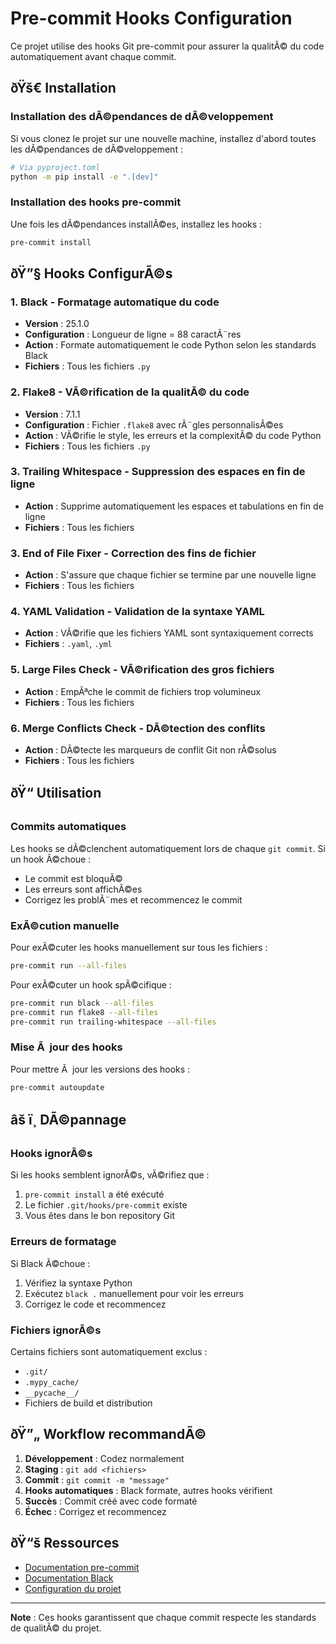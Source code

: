﻿# Pre-commit Hooks Configuration

Ce projet utilise des hooks Git pre-commit pour assurer la qualitÃ© du code
automatiquement avant chaque commit.

## ðŸš€ Installation

### Installation des dÃ©pendances de dÃ©veloppement

Si vous clonez le projet sur une nouvelle machine, installez d'abord toutes les
dÃ©pendances de dÃ©veloppement :

```bash
# Via pyproject.toml
python -m pip install -e ".[dev]"
```

### Installation des hooks pre-commit

Une fois les dÃ©pendances installÃ©es, installez les hooks :

```bash
pre-commit install
```

## ðŸ”§ Hooks ConfigurÃ©s

### 1. **Black** - Formatage automatique du code

- **Version** : 25.1.0
- **Configuration** : Longueur de ligne = 88 caractÃ¨res
- **Action** : Formate automatiquement le code Python selon les standards Black
- **Fichiers** : Tous les fichiers `.py`

### 2. **Flake8** - VÃ©rification de la qualitÃ© du code

- **Version** : 7.1.1
- **Configuration** : Fichier `.flake8` avec rÃ¨gles personnalisÃ©es
- **Action** : VÃ©rifie le style, les erreurs et la complexitÃ© du code Python
- **Fichiers** : Tous les fichiers `.py`

### 3. **Trailing Whitespace** - Suppression des espaces en fin de ligne

- **Action** : Supprime automatiquement les espaces et tabulations en fin de ligne
- **Fichiers** : Tous les fichiers

### 3. **End of File Fixer** - Correction des fins de fichier

- **Action** : S'assure que chaque fichier se termine par une nouvelle ligne
- **Fichiers** : Tous les fichiers

### 4. **YAML Validation** - Validation de la syntaxe YAML

- **Action** : VÃ©rifie que les fichiers YAML sont syntaxiquement corrects
- **Fichiers** : `.yaml`, `.yml`

### 5. **Large Files Check** - VÃ©rification des gros fichiers

- **Action** : EmpÃªche le commit de fichiers trop volumineux
- **Fichiers** : Tous les fichiers

### 6. **Merge Conflicts Check** - DÃ©tection des conflits

- **Action** : DÃ©tecte les marqueurs de conflit Git non rÃ©solus
- **Fichiers** : Tous les fichiers

## ðŸ“ Utilisation

### Commits automatiques

Les hooks se dÃ©clenchent automatiquement lors de chaque `git commit`. Si un hook
Ã©choue :

- Le commit est bloquÃ©
- Les erreurs sont affichÃ©es
- Corrigez les problÃ¨mes et recommencez le commit

### ExÃ©cution manuelle

Pour exÃ©cuter les hooks manuellement sur tous les fichiers :

```bash
pre-commit run --all-files
```

Pour exÃ©cuter un hook spÃ©cifique :

```bash
pre-commit run black --all-files
pre-commit run flake8 --all-files
pre-commit run trailing-whitespace --all-files
```

### Mise Ã  jour des hooks

Pour mettre Ã  jour les versions des hooks :

```bash
pre-commit autoupdate
```

## âš ï¸ DÃ©pannage

### Hooks ignorÃ©s

Si les hooks semblent ignorÃ©s, vÃ©rifiez que :

1. `pre-commit install` a été exécuté
1. Le fichier `.git/hooks/pre-commit` existe
1. Vous êtes dans le bon repository Git

### Erreurs de formatage

Si Black Ã©choue :

1. Vérifiez la syntaxe Python
1. Exécutez `black .` manuellement pour voir les erreurs
1. Corrigez le code et recommencez

### Fichiers ignorÃ©s

Certains fichiers sont automatiquement exclus :

- `.git/`
- `.mypy_cache/`
- `__pycache__/`
- Fichiers de build et distribution

## ðŸ”„ Workflow recommandÃ©

1. **Développement** : Codez normalement
1. **Staging** : `git add <fichiers>`
1. **Commit** : `git commit -m "message"`
1. **Hooks automatiques** : Black formate, autres hooks vérifient
1. **Succès** : Commit créé avec code formaté
1. **Échec** : Corrigez et recommencez

## ðŸ“š Ressources

- [Documentation pre-commit](https://pre-commit.com/)
- [Documentation Black](https://black.readthedocs.io/)
- [Configuration du projet](.pre-commit-config.yaml)

______________________________________________________________________

**Note** : Ces hooks garantissent que chaque commit respecte les standards de qualitÃ©
du projet.
